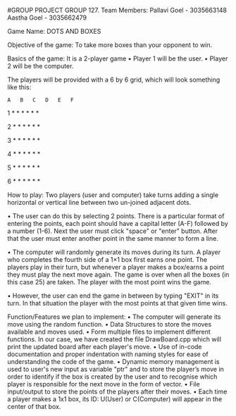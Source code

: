 #GROUP PROJECT
GROUP 127. 
Team Members:
Pallavi Goel - 3035663148
Aastha Goel - 3035662479

Game Name: 
DOTS AND BOXES

Objective of the game:
To take more boxes than your opponent to win.


Basics of the game:
It is a 2-player game
•	Player 1 will be the user.
•	Player 2 will be the computer.

The players will be provided with a 6 by 6 grid, which will look something like this:


    A   B   C   D   E   F    

1   *   *   *   *   *   *
    
2   *   *   *   *   *   *

3   *   *   *   *   *   *
       
4   *   *   *   *   *   *

5   *   *   *   *   *   *

6   *   *   *   *   *   *


How to play:
Two players (user and computer) take turns adding a single horizontal or vertical line between two un-joined adjacent dots. 

•	The user can do this by selecting 2 points.
There is a particular format of entering the points, each point should have a capital letter (A-F) followed by a number (1-6). Next the user must click "space" or "enter" button. After that the user must enter another point in the same manner to form a line.

•	The computer will randomly generate its moves during its turn.
A player who completes the fourth side of a 1×1 box first earns one point.
The players play in their turn, but whenever a player makes a box/earns a point they must play the next move again.
The game is over when all the boxes (in this case 25) are taken.
The player with the most point wins the game.

•	However, the user can end the game in between by typing "EXIT" in its turn. In that situation the player with the most points at that given time wins.


Function/Features we plan to implement:
•	The computer will generate its move using the random function.
•	Data Structures to store the moves available and moves used.
•	Form multiple files to implement different functions. In our case, we have created the file DrawBoard.cpp which will print the updated board after each player's move.
•	Use of in-code documentation and proper indentation with naming styles for ease of understanding the code of the game. 
•	Dynamic memory management is used to user's new input as variable "ptr" and to store the player’s move in order to identify if the box is created by the user and to recognise which player is responsible for the next move in the form of vector.
•	File input/output to store the points of the players after their moves.
•	Each time a player makes a 1x1 box, its ID: U(User) or C(Computer) will appear in the center of that box.


